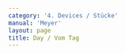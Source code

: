 ```yaml
---
category: '4. Devices / Stücke'
manual: 'Meyer'
layout: page
title: Day / Vom Tag
---
```


<link rel="import" href="/bower_components/polymer/polymer.html">
<link rel="import" href="shared-styles.html">

<dom-module id="{{ page.url | split:'/' | last | remove: '.html' }}-element">
  <template>
    <style include="shared-styles">
      :host {
        display: block;

        padding: 10px;
      }
    </style>

    <div class="card">

      <h1>{{ page.title }}</h1>

      <h2>First Device</h2>
      <blockquote><p>And firstly when you come before your opponent and, while striking out or otherwise pulling your sword back (to downstrike) to bring it high above you, he strikes just then to your left at your head, then burst full away from his strike against his left and somewhat toward him, and strike with an outward flat against his incoming strike to meet his sword strongly on the strong so that the forward part of your blade will swing inward over his sword to his head, which is then certainly hit. When you slash at the same time as him and your sword comes to be over his, to hit or not on his strike, then twitch your sword off over yourself again, and strike diagonally upward from below to his right arm, in this strike step out with your left foot full against his right side and arc yourself with your head fully behind your sword’s blade, from there nimbly twitch again upward and flit the short edge to his left ear, if you see that he will wipe against this, then don’t let the impact fail or flow off, but soon cross your hands in the air (the right over the left) and slash him with the short edge deep to his right ear and then traverse over and pull out. Mark here when he would nimbly follow after the Understrike just taught and thus would be hard onto the Vom-Tag so that you can’t come to flow off, then pay attention just then if he would twitch off from your sword, then follow after him with a cut to the arm.</p></blockquote>


      <h2>Second Device</h2>
      <blockquote><p>However if he strikes at your left from below, then step quickly out to his left and strike with the long edge onto the strong of his sword, as soon as your sword moves or glides on his, twitch your sword high above yourself again and slash down with the short edge quickly and deeply to his left ear while stepping forward out to his left, he will then want to rush to displace and then drive above against it, so then strike nimbly with the long edge over again to his right ear and in this slashover step full against his right like before, yet stay with the cross high over your head, and mark as soon as he slashes over then fall further with a cut to his arm, if he is not hurt by this but would evade your work, then follow after him (staying on his arm), and when he makes the smallest extraction, then let fly to another opening and strike him away from you.
      However if he strikes at your left from below, then step quickly out to his left and strike with the long edge onto the strong of his sword, as soon as your sword moves or glides on his, twitch your sword high above yourself again and slash down with the short edge quickly and deeply to his left ear while stepping forward out to his left, he will then want to rush to displace and then drive above against it, so then strike nimbly with the long edge over again to his right ear and in this slashover step full against his right like before,
      yet stay with the cross high over your head, and mark as soon as he slashes over then fall further with a cut to his arm, if he is not hurt by this but would evade your work, then follow after him (staying on his arm), and when he makes the smallest extraction, then let fly to another opening and strike him away from you.</p></blockquote>

      <h2>Third Device</h2>
      <blockquote><p>However, if he strikes to your right as you come to be in the High Guard, then step nimbly with your left foot to his right out of his strike, and at the same time fall from above with the long edge onto the strong of his sword and, just as you fall on his sword, thrust your pommel under your right arm, so that you slash at his head with crossed hands fully over or near his sword, if he drives above against your right then let the half edge nearly flow off and step under it full out to his left side, and strike with the long edge directly to his head from above, but twitch nimbly upward again and slash with a traverse from below to his left ear with an off set with your left foot, and then strike him away from you.</p></blockquote>

      <h2>Fourth Device</h2>
      <blockquote><p>Mark in Pre-Fencing when you have come to hold your sword high above in the guard of the Vom-Tag to beware that he not then rush to strike, so that you can stay in the Before, cross your hands over your head, (the right over the left) so that it appears as if you would stab to his face, step under this toward him with your right foot and twitch your sword then to your left over your head and strike him thus with the short edge through a crafty traverse from your right to his left ear, twitch nimbly back off again and drive against his lower right opening with a long traverse, let it not stay but twitch above you again in the same flight and let the third flow off deep to his left ear with the short edge, and slash the short edge again with crossed hands into to his right ear, as soon as this hits, step back with the left foot and strike with the long edge from below to his left arm to be as shown by the figure fighting against the right in the left background of illustration G above, mark here when you step off in this Understrike if he would strike to your lower left opening, then step to him with your left foot and fall with crossed hands and the short edge onto his sword, strike him thus an Understrike as shown in the other figure fighting against the right in the just considered picture. Now mark further just as he then pulls his sword over himself again, then pull your sword with crossed hands full to your left and, just as he slashes again, take his oncoming strike from your left against his right with your outward flat, high traverse out strongly so that your sword flies overhead in full flight and your hands cross over each other in the air while your sword flies, then step full against his right, but still keep your hands high and let the half edge flow off in a twitch near his right ear (as this hits or grazes), and just then strike long with an off step. I have described this part in particular as still many good moves can be taken and be fought from here, therefore you should learn not just this alone, but think forward with diligence. Thus I will describe yet another part with a different start.</p></blockquote>

      <img class="card-image" src="/manuals/meyer/images/Meyer_1570_Longsword_G.jpg">

      <h2>Fifth Device</h2>
      <blockquote><p>In the pre-fencing when you come into the Vom-Tag or High Guard, then let your blade sink down in front of you, as before, to your left side, and twitch over your head, step and strike a high traversing Middle Strike with the long edge against his left to his neck or throat, as soon as he withdraws, then twitch again over the head, and strike a second high Middle Strike traversing from your left against his right, again at his throat, as soon as it glides then strike the third, a high strike with the long edge direct from above. These three strikes shall go from one to another in a nimble flight. If you want more room then raise your pommel above to your left side, twitch thus overhead, and take your flat or short edge near your left from below through to his right against your right in a wrench out above him, so that your blade again flies over in the air, and strike with the half edge from above down with crossed hands feinting over near his right ear, you can reach further with the short edge by stepping ahead, thus let it engage and strike a strong wrath strike to his left side and following strike away from him. This is indeed a serious and strong sequence in that, since you have the Before, he can only defend.</p></blockquote>

      <h2>Breaking the Vom-Tag</h2>
      <blockquote><p>If you are aware that after striking outward one can, in a little flight up over the head, stay in the Guard of the Vom-Tag, then come in the pre-fencing into the Guard of the Key, from there raise both hands thus crosswise over your head, and at the same time step to him with your right foot, and while stepping strike with the short edge near your right thigh strongly from below through your opponent’s Vertex line up above you, so that the sword is above your head, flying off with an upstrike from your left to your right, keep your hands high in the displacement, just as it connects then step nimbly with your right foot to his left and strike with the short edge in a swing to his left ear. From there upstrike twice with a walk, follow the slash with a traverse to his right ear, and just then step at the same time with your right foot backward to your left, thus the Traverse goes deeper. When this happens you can strike as soon as he does.</p></blockquote>

    </div>
  </template>

  <script>
    Polymer({
      is: '{{ page.url | split:'/' | last | remove: '.html' }}-element',
    });
  </script>
</dom-module>
